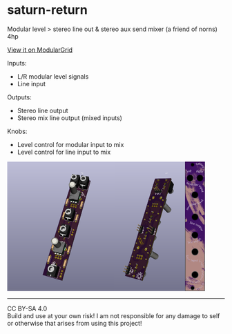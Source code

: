 # saturn-return
Modular level > stereo line out &amp; stereo aux send mixer (a friend of norns)
4hp

[View it on ModularGrid](https://www.modulargrid.net/e/other-unknown-saturn-return)

Inputs:
+ L/R modular level signals
+ Line input

Outputs: 
+ Stereo line output
+ Stereo mix line output (mixed inputs)

Knobs:
+ Level control for modular input to mix
+ Level control for line input to mix

<img src="pcb1.png" height="300px"><img src="pcb2.png" height="300px"><img src="panel.png" height="300px">

---

CC BY-SA 4.0     
Build and use at your own risk! I am not responsible for any damage to self or otherwise that arises from using this project!
